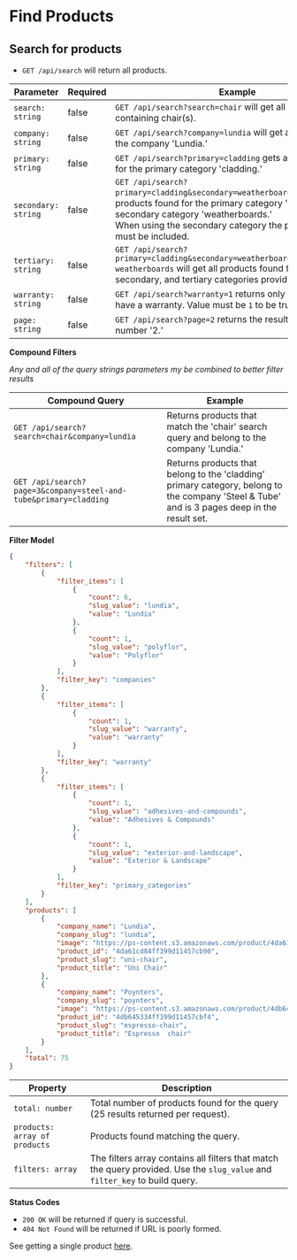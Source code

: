 Find Products
==========

Search for products
----------------------

 - `GET /api/search` will return all products.
 


| Parameter     | Required | Example                                                                                                                          |
| ------------- | -------- | -------------------------------------------------------------------------------------------------------------------------------- |
| `search: string` | false    | `GET /api/search?search=chair` will get all products found containing chair(s).  |
| `company: string` | false    | `GET /api/search?company=lundia` will get all products by the company 'Lundia.'  |
| `primary: string` | false    | `GET /api/search?primary=cladding` gets all products found for the primary category 'cladding.'  |
| `secondary: string` | false    | `GET /api/search?primary=cladding&secondary=weatherboards` gets all products found for the primary category 'cladding' and secondary category 'weatherboards.' <br> When using the secondary category the primary category must be included.|
| `tertiary: string` | false    | `GET /api/search?primary=cladding&secondary=weatherboards&tertiary=pvc-weatherboards` will get all products found for the primary, secondary, and tertiary categories provided.  |
| `warranty: string` | false    | `GET /api/search?warranty=1` returns only products that have a warranty. Value must be `1` to be true  |
| `page: string` | false    | `GET /api/search?page=2` returns the results for page number '2.'  |

**Compound Filters**

*Any and all of the query strings parameters my be combined to better filter results*


| Compound Query | Example |
| ------ | ------- |
| `GET /api/search?search=chair&company=lundia` | Returns products that match the 'chair' search query and belong to the company 'Lundia.' |
| `GET /api/search?page=3&company=steel-and-tube&primary=cladding` | Returns products that belong to the 'cladding' primary category, belong to the company 'Steel & Tube' and is 3 pages deep in the result set.  |

**Filter Model**

```json
{
    "filters": [
        {
            "filter_items": [
                {
                    "count": 6,
                    "slug_value": "lundia",
                    "value": "Lundia"
                },
                {
                    "count": 1,
                    "slug_value": "polyflor",
                    "value": "Polyflor"
                }
            ],
            "filter_key": "companies"
        },
        {
            "filter_items": [
                {
                    "count": 1,
                    "slug_value": "warranty",
                    "value": "warranty"
                }
            ],
            "filter_key": "warranty"
        },
        {
            "filter_items": [
                {
                    "count": 1,
                    "slug_value": "adhesives-and-compounds",
                    "value": "Adhesives & Compounds"
                },
                {
                    "count": 1,
                    "slug_value": "exterior-and-landscape",
                    "value": "Exterior & Landscape"
                }
            ],
            "filter_key": "primary_categories"
        }
    ],
    "products": [
        {
            "company_name": "Lundia",
            "company_slug": "lundia",
            "image": "https://ps-content.s3.amazonaws.com/product/4da61cd84ff399d11457cb90/images/4da61cfd4ff39ad1cc056068/1033-md.jpg",
            "product_id": "4da61cd84ff399d11457cb90",
            "product_slug": "uni-chair",
            "product_title": "Uni Chair"
        },
        {
            "company_name": "Poynters",
            "company_slug": "poynters",
            "image": "https://ps-content.s3.amazonaws.com/product/4db645334ff399d11457cbf4/images/4db645464ff39ad1cc0560df/7_1-md.jpg",
            "product_id": "4db645334ff399d11457cbf4",
            "product_slug": "espresso-chair",
            "product_title": "Espresso  chair"
        }
    ],
    "total": 75
}
```

| Property | Description |
| -------- | ------------ |
| `total: number` | Total number of products found for the query (25 results returned per request).|
| `products: array of products` | Products found matching the query. |
| `filters: array` | The filters array contains all filters that match the query provided.  Use the `slug_value` and `filter_key` to build query.|

**Status Codes**
- `200 OK` will be returned if query is successful.
- `404 Not Found` will be returned if URL is poorly formed.

See getting a single product [here](product.md).


